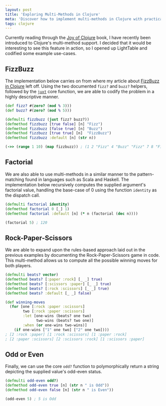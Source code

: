 ```yaml
---
layout: post
title: 'Exploring Multi-Methods in Clojure'
meta: 'Discover how to implement multi-methods in Clojure with practical examples including FizzBuzz, factorial, Rock-Paper-Scissors, and odd-even evaluation.'
tags: clojure
---
```


Currently reading through the [Joy of Clojure](https://www.manning.com/books/the-joy-of-clojure) book, I have recently been introduced to Clojure's multi-method support.
I decided that it would be interesting to see this feature in action, so I opened up LightTable and codified some example use-cases.

<!--more-->

## FizzBuzz

The implementation below carries on from where my article about [FizzBuzz in Clojure](/posts/fizzbuzz-in-clojure/) left off.
Using the two documented `fizz?` and `buzz?` helpers, followed by the [`juxt`](https://clojuredocs.org/clojure.core/juxt) core function, we are able to codify the problem in a highly descriptive manner.

```clojure
(def fizz? #(zero? (mod % 3)))
(def buzz? #(zero? (mod % 5)))

(defmulti fizzbuzz (juxt fizz? buzz?))
(defmethod fizzbuzz [true false] [n] "Fizz")
(defmethod fizzbuzz [false true] [n] "Buzz")
(defmethod fizzbuzz [true true] [n]  "FizzBuzz")
(defmethod fizzbuzz :default [n] (str n))

(->> (range 1 10) (map fizzbuzz)) ; (1 2 "Fizz" 4 "Buzz" "Fizz" 7 8 "Fizz")
```

## Factorial

We are also able to use multi-methods in a similar manner to the pattern-matching found in languages such as Scala and Haskell.
The implementation below recursively computes the supplied argument's factorial value, handling the base-case of 0 using the function `identity` as the dispatch call.

```clojure
(defmulti factorial identity)
(defmethod factorial 0 [_] 1)
(defmethod factorial :default [n] (* n (factorial (dec n))))

(factorial 5) ; 120
```

## Rock-Paper-Scissors

We are able to expand upon the rules-based approach laid out in the previous examples by documenting the Rock-Paper-Scissors game in code.
This multi-method allows us to compute all the possible winning moves for both players.

```clojure
(defmulti beats? vector)
(defmethod beats? [:paper :rock] [_ _] true)
(defmethod beats? [:scissors :paper] [_ _] true)
(defmethod beats? [:rock :scissors] [_ _] true)
(defmethod beats? :default [_ _] false)

(def winning-moves
  (for [one [:rock :paper :scissors]
        two [:rock :paper :scissors]
        :let [one-wins (beats? one two)
              two-wins (beats? two one)]
        :when (or one-wins two-wins)]
    (if one-wins ["1" one two] ["2" one two])))
; [2 :rock :paper] [1 :rock :scissors] [1 :paper :rock]
; [2 :paper :scissors] [2 :scissors :rock] [1 :scissors :paper]
```

## Odd or Even

Finally, we can use the core `odd?` function to polymorphically return a string depicting the supplied value's odd-even status.

```clojure
(defmulti odd-even odd?)
(defmethod odd-even true [n] (str n " is Odd"))
(defmethod odd-even false [n] (str n " is Even"))

(odd-even 5) ; 5 is Odd
```

